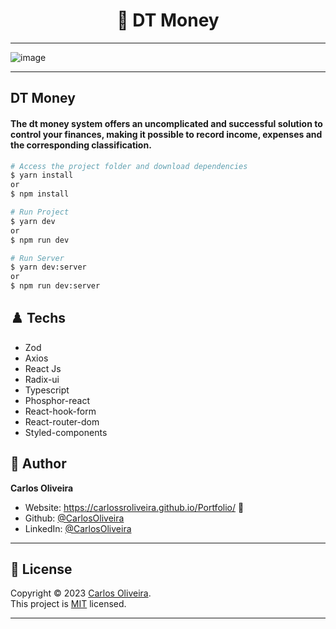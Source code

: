 <h1 align="center"> 🏴󠁧󠁢󠁥󠁮󠁧󠁿 DT Money </h1>

---
![image](https://github.com/carlossroliveira/dt-money/assets/63623377/55f7db6c-1941-4440-98f1-cec0fafe4e4e)

---
## DT Money

#### The dt money system offers an uncomplicated and successful solution to control your finances, making it possible to record income, expenses and the corresponding classification.


```bash
# Access the project folder and download dependencies
$ yarn install
or
$ npm install
```

```bash
# Run Project
$ yarn dev
or
$ npm run dev

```

```bash
# Run Server
$ yarn dev:server
or
$ npm run dev:server

```

## ♟️ Techs

- Zod
- Axios
- React Js
- Radix-ui
- Typescript
- Phosphor-react
- React-hook-form
- React-router-dom
- Styled-components


## 👤 Author

**Carlos Oliveira**

- Website: https://carlossroliveira.github.io/Portfolio/ 🖤
- Github: [@CarlosOliveira](https://github.com/carlossroliveira)
- LinkedIn: [@CarlosOliveira](https://www.linkedin.com/in/carlos-oliveira-ab93941a1/)

---

## 📝 License

Copyright © 2023 [Carlos Oliveira](https://github.com/carlossroliveira).<br />
This project is [MIT](https://opensource.org/licenses/MIT) licensed.

---
